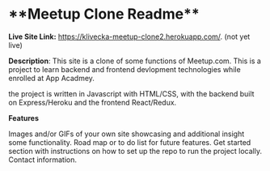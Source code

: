 <h1>**Meetup Clone Readme**</h1>

**Live Site Link:** 
https://klivecka-meetup-clone2.herokuapp.com/. (not yet live)

**Description**: 
This site is a clone of some functions of Meetup.com. 
This is a project to learn backend and frontend devlopment technologies while enrolled at App Acadmey.

the project is written in Javascript with HTML/CSS, with the backend built on Express/Heroku and the frontend React/Redux.

**Features**


Images and/or GIFs of your own site showcasing and additional insight some functionality.
Road map or to do list for future features.
Get started section with instructions on how to set up the repo to run the project locally.
Contact information.
